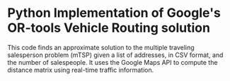 # Python Implementation of Google's OR-tools Vehicle Routing solution
This code finds an approximate solution to the multiple traveling salesperson problem (mTSP) given a list of addresses, in CSV format, and the number of salespeople. It uses the Google Maps API to compute the distance matrix using real-time traffic information. 
